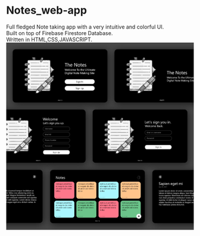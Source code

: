 # Notes_web-app
Full fledged Note taking app with a very intuitive and colorful UI.<br/>
Built on top of Firebase Firestore Database.<br/>
Written in HTML,CSS,JAVASCRIPT.<br/>
![hero_image](https://github.com/rijvan00/Notes_web-app/blob/main/image/WhatsApp%20Image%202021-11-08%20at%2023.12.21.jpeg)

